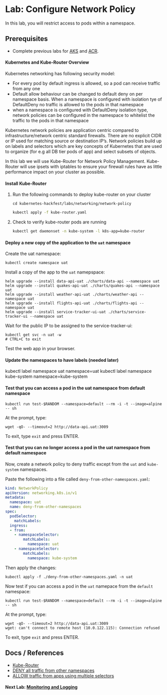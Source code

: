 # Lab: Configure Network Policy

In this lab, you will restrict access to pods within a namespace.

## Prerequisites

* Complete previous labs for [AKS](../../create-aks-cluster/README.md) and [ACR](../../build-application/README.md).

#### Kubernetes and Kube-Router Overview
Kubernetes networking has following security model:
* For every pod by default ingress is allowed, so a pod can receive traffic from any one
* Default allow behaviour can be changed to default deny on per namespace basis. When a namespace is configured with isolation tye of DefaultDeny no traffic is allowed to the pods in that namespace
* when a namespace is configured with DefaultDeny isolation type, network policies can be configured in the namespace to whitelist the traffic to the pods in that namespace

Kubernetes network policies are application centric compared to infrastructure/network centric standard firewalls. There are no explicit CIDR or IP used for matching source or destination IP’s. Network policies build up on labels and selectors which are key concepts of Kubernetes that are used to organize (for e.g all DB tier pods of app) and select subsets of objects.

In this lab we will use Kube-Router for Network Policy Management. Kube-Router will use ipsets with iptables to ensure your firewall rules have as little performance impact on your cluster as possible.

#### Install Kube-Router
1. Run the following commands to deploy kube-router on your cluster
   ```
   cd kubernetes-hackfest/labs/networking/network-policy
   ```
   ```bash
   kubectl apply -f kube-router.yaml
   ```
2. Check to verify kube-router pods are running
   ```bash
   kubectl get daemonset -n kube-system -l k8s-app=kube-router
   ```

#### Deploy a new copy of the application to the `uat` namespace

Create the uat namespace:

```
kubectl create namespace uat
```

Install a copy of the app to the `uat` namepspace:

```
helm upgrade --install data-api-uat ./charts/data-api --namespace uat
helm upgrade --install quakes-api-uat ./charts/quakes-api --namespace uat
helm upgrade --install weather-api-uat ./charts/weather-api --namespace uat
helm upgrade --install flights-api-uat ./charts/flights-api --namespace uat
helm upgrade --install service-tracker-ui-uat ./charts/service-tracker-ui --namespace uat
```

Wait for the public IP to be assigned to the service-tracker-ui:

```
kubectl get svc -n uat -w
# CTRL+C to exit
```

Test the web app in your browser.

#### Update the namespaces to have labels (needed later)

kubectl label namespace uat namespace=uat
kubectl label namespace kube-system namespace=kube-system

#### Test that you can access a pod in the uat namespace from default namespace

```
kubectl run test-$RANDOM --namespace=default --rm -i -t --image=alpine -- sh
```

At the prompt, type:

```
wget -qO- --timeout=2 http://data-api.uat:3009
```

To exit, type `exit` and press ENTER.

#### Test that you can no longer access a pod in the uat namespace from default namespace

Now, create a network policy to deny traffic except from the `uat` and `kube-system` namespaces.

Paste the following into a file called `deny-from-other-namespaces.yaml`:

```yaml
kind: NetworkPolicy
apiVersion: networking.k8s.io/v1
metadata:
  namespace: uat
  name: deny-from-other-namespaces
spec:
  podSelector:
    matchLabels:
  ingress:
  - from:
    - namespaceSelector:
        matchLabels:
          namespace: uat
    - namespaceSelector:
        matchLabels:
          namespace: kube-system
```

Then apply the changes:

```
kubectl apply -f ./deny-from-other-namespaces.yaml -n uat
```

Now test if you can access a pod in the `uat` namepace from the `default` namespace:

```
kubectl run test-$RANDOM --namespace=default --rm -i -t --image=alpine -- sh
```

At the prompt, type:

```
wget -qO- --timeout=2 http://data-api.uat:3009
wget: can't connect to remote host (10.0.122.115): Connection refused
```

To exit, type `exit` and press ENTER.

## Docs / References

* [Kube-Router](https://www.kube-router.io/)
* [DENY all traffic from other namespaces](https://github.com/ahmetb/kubernetes-network-policy-recipes/blob/master/04-deny-traffic-from-other-namespaces.md)
* [ALLOW traffic from apps using multiple selectors](https://github.com/ahmetb/kubernetes-network-policy-recipes/blob/master/10-allowing-traffic-with-multiple-selectors.md)


#### Next Lab: [Monitoring and Logging](labs/monitoring-logging/README.md)
